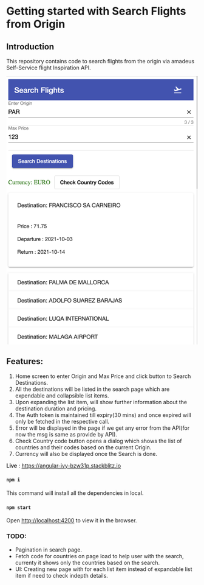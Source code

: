 # Getting started with Search Flights from Origin

## Introduction 
This repository contains code to search flights from the origin via amadeus Self-Service flight Inspiration API.

![image](https://github.com/Poonam-Vijaywargiya/Inspiration-search-API/blob/main/Assets/HomeScreen.png)
## Features: 
1) Home screen to enter Origin and Max Price and click button to Search Destinations.
2) All the destinations will be listed in the search page which are expendable and collapsible list items.
3) Upon expanding the list item, will show further information about the destination duration and pricing. 
4) The Auth token is maintained till expiry(30 mins) and once expired will only be fetched in the respective call. 
5) Error will be displayed in the page if we get any error from the API(for now the msg is same as provide by API).
6) Check Country code button opens a dialog which shows the list of countries and their codes based on the current Origin.
7) Currency will also be displayed once the Search is done. 

**Live** : https://angular-ivy-bzw31p.stackblitz.io

#### `npm i`

This command will install all the dependencies in local.

#### `npm start`

Open [http://localhost:4200](http://localhost:4200) to view it in the browser.

### __TODO:__
- Pagination in search page.
- Fetch code for countries on page load to help user with the search, currenty it shows only the countries based on the search.
- UI: Creating new page with for each list item instead of expandable list item if need to check indepth details.
